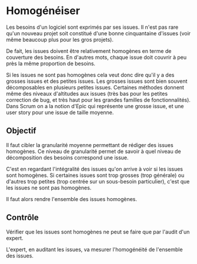 Homogénéiser
============

Les besoins d'un logiciel sont exprimés par ses issues. Il n'est pas rare qu'un nouveau projet soit constitué d'une bonne cinquantaine d'issues (voir même beaucoup plus pour les gros projets).

De fait, les issues doivent être relativement homogènes en terme de couverture des besoins. En d'autres mots, chaque issue doit couvrir à peu près la même proportion de besoins.

Si les issues ne sont pas homogènes cela veut donc dire qu'il y a des grosses issues et des petites issues.
Les grosses issues sont bien souvent décomposables en plusieurs petites issues. Certaines méthodes donnent même des niveaux d'altitudes aux issues (très bas pour les petites correction de bug, et très haut pour les grandes familles de fonctionnalités). Dans Scrum on a la notion d'Epic qui représente une grosse issue, et une user story pour une issue de taille moyenne.

Objectif
--------

Il faut cibler la granularité moyenne permettant de rédiger des issues homogènes. Ce niveau de granularité permet de savoir à quel niveau de décomposition des besoins correspond une issue.

C'est en regardant l'intégralité des issues qu'on arrive à voir si les issues sont homogènes. Si certaines issues sont trop grosses (trop générale) ou d'autres trop petites (trop centrée sur un sous-besoin particulier), c'est que les issues ne sont pas homogènes.

Il faut alors rendre l'ensemble des issues homogènes.

Contrôle
--------

Vérifier que les issues sont homogènes ne peut se faire que par l'audit d'un expert.

L'expert, en auditant les issues, va mesurer l'homogénéité de l'ensemble des issues.